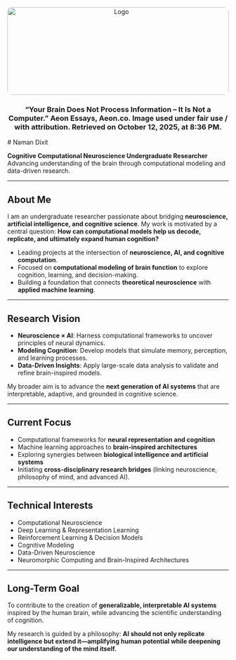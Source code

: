 <p align="center">
  <a href="https://www.google.com/url?sa=i&url=https%3A%2F%2Faeon.co%2Fessays%2Fyour-brain-does-not-process-information-and-it-is-not-a-computer&psig=AOvVaw2C4RUPyClQTSs8Fh0YF0nP&ust=1760367729520000&source=images&cd=vfe&opi=89978449&ved=0CBUQjRxqFwoTCOiJioD3npADFQAAAAAdAAAAABAL">
    <img 
      src="https://www.google.com/url?sa=i&url=https%3A%2F%2Faeon.co%2Fessays%2Fyour-brain-does-not-process-information-and-it-is-not-a-computer&psig=AOvVaw2C4RUPyClQTSs8Fh0YF0nP&ust=1760367729520000&source=images&cd=vfe&opi=89978449&ved=0CBUQjRxqFwoTCOiJioD3npADFQAAAAAdAAAAABAL" 
      alt="Logo" 
      style="width:100%; height:200px; object-fit:cover; border-radius:10px;"
    >
  </a>
  <h3 align="center">“Your Brain Does Not Process Information – It Is Not a Computer.” Aeon Essays, Aeon.co. Image used under fair use / with attribution. Retrieved on October 12, 2025, at 8:36 PM.</h3>  
</p>
# Naman Dixit

**Cognitive Computational Neuroscience Undergraduate Researcher**
Advancing understanding of the brain through computational modeling and data-driven research.

---

## About Me

I am an undergraduate researcher passionate about bridging **neuroscience, artificial intelligence, and cognitive science**. My work is motivated by a central question:
**How can computational models help us decode, replicate, and ultimately expand human cognition?**

* Leading projects at the intersection of **neuroscience, AI, and cognitive computation**.
* Focused on **computational modeling of brain function** to explore cognition, learning, and decision-making.
* Building a foundation that connects **theoretical neuroscience** with **applied machine learning**.

---

## Research Vision

* **Neuroscience × AI**: Harness computational frameworks to uncover principles of neural dynamics.
* **Modeling Cognition**: Develop models that simulate memory, perception, and learning processes.
* **Data-Driven Insights**: Apply large-scale data analysis to validate and refine brain-inspired models.

My broader aim is to advance the **next generation of AI systems** that are interpretable, adaptive, and grounded in cognitive science.

---

## Current Focus

* Computational frameworks for **neural representation and cognition**
* Machine learning approaches to **brain-inspired architectures**
* Exploring synergies between **biological intelligence and artificial systems**
* Initiating **cross-disciplinary research bridges** (linking neuroscience, philosophy of mind, and advanced AI).

---

## Technical Interests

* Computational Neuroscience
* Deep Learning & Representation Learning
* Reinforcement Learning & Decision Models
* Cognitive Modeling
* Data-Driven Neuroscience
* Neuromorphic Computing and Brain-Inspired Architectures

---

## Long-Term Goal

To contribute to the creation of **generalizable, interpretable AI systems** inspired by the human brain, while advancing the scientific understanding of cognition.

My research is guided by a philosophy: **AI should not only replicate intelligence but extend it—amplifying human potential while deepening our understanding of the mind itself.**



